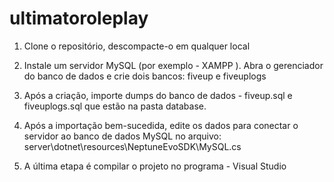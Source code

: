 ﻿# ultimatoroleplay

 1. Clone o repositório, descompacte-o em qualquer local

 2. Instale um servidor MySQL (por exemplo - XAMPP ). Abra o gerenciador do banco de dados e crie dois bancos:
fiveup e fiveuplogs

 3. Após a criação, importe dumps do banco de dados - fiveup.sql e fiveuplogs.sql que estão na pasta database.

 4. Após a importação bem-sucedida, edite os dados para conectar o servidor ao banco de dados MySQL no arquivo:
server\dotnet\resources\NeptuneEvoSDK\MySQL.cs

 5. A última etapa é compilar o projeto no programa - Visual Studio

